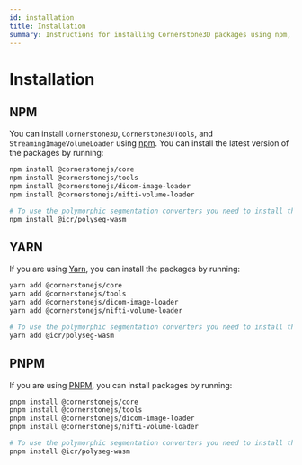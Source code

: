 ```yaml
---
id: installation
title: Installation
summary: Instructions for installing Cornerstone3D packages using npm, yarn, or pnpm, including core, tools, and image loader packages
---
```


# Installation

## NPM

You can install `Cornerstone3D`, `Cornerstone3DTools`, and `StreamingImageVolumeLoader` using [npm](https://www.npmjs.com/).
You can install the latest version of the packages by running:

```bash
npm install @cornerstonejs/core
npm install @cornerstonejs/tools
npm install @cornerstonejs/dicom-image-loader
npm install @cornerstonejs/nifti-volume-loader

# To use the polymorphic segmentation converters you need to install the following packages as well
npm install @icr/polyseg-wasm
```

## YARN

If you are using [Yarn](https://yarnpkg.com/), you can install the packages by running:

```bash
yarn add @cornerstonejs/core
yarn add @cornerstonejs/tools
yarn add @cornerstonejs/dicom-image-loader
yarn add @cornerstonejs/nifti-volume-loader

# To use the polymorphic segmentation converters you need to install the following packages as well
yarn add @icr/polyseg-wasm
```

## PNPM

If you are using [PNPM](https://pnpm.io), you can install packages by running:

```bash
pnpm install @cornerstonejs/core
pnpm install @cornerstonejs/tools
pnpm install @cornerstonejs/dicom-image-loader
pnpm install @cornerstonejs/nifti-volume-loader

# To use the polymorphic segmentation converters you need to install the following packages as well
pnpm install @icr/polyseg-wasm
```
